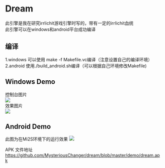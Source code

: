 Dream
=====
此引擎是我在研究irrlichit游戏引擎时写的，带有一定的irrlichit血统<BR>
此引擎可以在windows和android平台成功编译<BR>

编译
------
1.windows 可以使用 make -f Makefile.vc编译（注意设置自己的编译环境）
2.android 使用./build_android.sh编译（可以根据自己环境修改Makefile)

Windows Demo
-----
控制台图片<BR>
![](https://github.com/MysteriousChanger/dream/blob/master/demo/demo_console.png)<BR>
效果图片<BR>
![](https://github.com/MysteriousChanger/dream/blob/master/demo/demo_gdi.png)

Android Demo
------
此图为在Mi2S环境下的运行效果
![](https://github.com/MysteriousChanger/dream/blob/master/demo/mi2s_screen.png)

APK 文件地址 https://github.com/MysteriousChanger/dream/blob/master/demo/dream.apk
